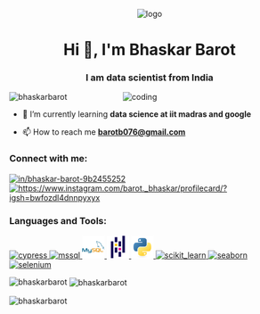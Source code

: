 <p align="center">
  <img src="https://drive.google.com/uc?export=view&id=1KOWSFG19ory06NXvOqB-SSlddY7CJi-a" alt="logo" width="2000" />
</p>

<h1 align="center">Hi 👋, I'm Bhaskar Barot</h1>
<h3 align="center">I am data scientist from India</h3>
<img align="right" alt="coding" width="300" src="https://img.freepik.com/premium-vector/illustration-web-development-programmer-coding-website_746655-2881.jpg?w=2000">
<p align="left"> <img src="https://komarev.com/ghpvc/?username=bhaskarbarot&label=Profile%20views&color=0e75b6&style=flat" alt="bhaskarbarot" /> </p>

- 🌱 I’m currently learning **data science at iit madras and google**

- 📫 How to reach me **barotb076@gmail.com**

<h3 align="left">Connect with me:</h3>
<p align="left">
<a href="https://linkedin.com/in/in/bhaskar-barot-9b2455252" target="blank"><img align="center" src="https://raw.githubusercontent.com/rahuldkjain/github-profile-readme-generator/master/src/images/icons/Social/linked-in-alt.svg" alt="in/bhaskar-barot-9b2455252" height="30" width="40" /></a>
<a href="https://instagram.com/https://www.instagram.com/barot._bhaskar/profilecard/?igsh=bwfozdl4dnnpyxyx" target="blank"><img align="center" src="https://raw.githubusercontent.com/rahuldkjain/github-profile-readme-generator/master/src/images/icons/Social/instagram.svg" alt="https://www.instagram.com/barot._bhaskar/profilecard/?igsh=bwfozdl4dnnpyxyx" height="30" width="40" /></a>
</p>

<h3 align="left">Languages and Tools:</h3>
<p align="left"> 
<a href="https://www.cypress.io" target="_blank" rel="noreferrer"> <img src="https://raw.githubusercontent.com/simple-icons/simple-icons/6e46ec1fc23b60c8fd0d2f2ff46db82e16dbd75f/icons/cypress.svg" alt="cypress" width="40" height="40"/> </a> 
<a href="https://www.microsoft.com/en-us/sql-server" target="_blank" rel="noreferrer"> <img src="https://www.svgrepo.com/show/303229/microsoft-sql-server-logo.svg" alt="mssql" width="40" height="40"/> </a> 
<a href="https://www.mysql.com/" target="_blank" rel="noreferrer"> <img src="https://raw.githubusercontent.com/devicons/devicon/master/icons/mysql/mysql-original-wordmark.svg" alt="mysql" width="40" height="40"/> </a> 
<a href="https://pandas.pydata.org/" target="_blank" rel="noreferrer"> <img src="https://raw.githubusercontent.com/devicons/devicon/2ae2a900d2f041da66e950e4d48052658d850630/icons/pandas/pandas-original.svg" alt="pandas" width="40" height="40"/> </a> 
<a href="https://www.python.org" target="_blank" rel="noreferrer"> <img src="https://raw.githubusercontent.com/devicons/devicon/master/icons/python/python-original.svg" alt="python" width="40" height="40"/> </a> 
<a href="https://scikit-learn.org/" target="_blank" rel="noreferrer"> <img src="https://upload.wikimedia.org/wikipedia/commons/0/05/Scikit_learn_logo_small.svg" alt="scikit_learn" width="40" height="40"/> </a> 
<a href="https://seaborn.pydata.org/" target="_blank" rel="noreferrer"> <img src="https://seaborn.pydata.org/_images/logo-mark-lightbg.svg" alt="seaborn" width="40" height="40"/> </a> 
<a href="https://www.selenium.dev" target="_blank" rel="noreferrer"> <img src="https://raw.githubusercontent.com/detain/svg-logos/780f25886640cef088af994181646db2f6b1a3f8/svg/selenium-logo.svg" alt="selenium" width="40" height="40"/> </a> 
</p>

<p><img align="left" src="https://github-readme-stats.vercel.app/api/top-langs?username=bhaskarbarot&show_icons=true&locale=en&layout=compact" alt="bhaskarbarot" /></p>

<p>&nbsp;<img align="center" src="https://github-readme-stats.vercel.app/api?username=bhaskarbarot&show_icons=true&locale=en" alt="bhaskarbarot" /></p>

<p><img align="center" src="https://github-readme-streak-stats.herokuapp.com/?user=bhaskarbarot&" alt="bhaskarbarot" /></p>
